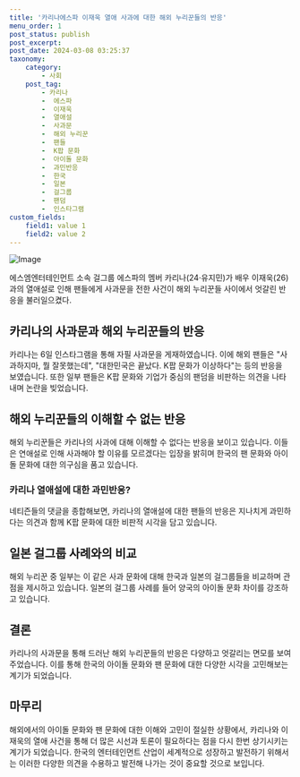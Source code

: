 ```yaml
---
title: '카리나에스파 이재욱 열애 사과에 대한 해외 누리꾼들의 반응'
menu_order: 1
post_status: publish
post_excerpt: 
post_date: 2024-03-08 03:25:37
taxonomy:
    category:
        - 사회
    post_tag:
        - 카리나
        -  에스파
        -  이재욱
        -  열애설
        -  사과문
        -  해외 누리꾼
        -  팬들
        -  K팝 문화
        -  아이돌 문화
        -  과민반응
        -  한국
        -  일본
        -  걸그룹
        -  팬덤
        -  인스타그램
custom_fields:
    field1: value 1
    field2: value 2
---
```


![Image](https://imgnews.pstatic.net/image/014/2024/03/07/0005152415_001_20240307105014360.jpg?type=w647)

에스엠엔터테인먼트 소속 걸그룹 에스파의 멤버 카리나(24·유지민)가 배우 이재욱(26)과의 열애설로 인해 팬들에게 사과문을 전한 사건이 해외 누리꾼들 사이에서 엇갈린 반응을 불러일으켰다.
## 카리나의 사과문과 해외 누리꾼들의 반응
카리나는 6일 인스타그램을 통해 자필 사과문을 게재하였습니다. 이에 해외 팬들은 "사과하지마, 뭘 잘못했는데", "대한민국은 끝났다. K팝 문화가 이상하다"는 등의 반응을 보였습니다. 또한 일부 팬들은 K팝 문화와 기업가 중심의 팬덤을 비판하는 의견을 나타내며 논란을 빚었습니다.
## 해외 누리꾼들의 이해할 수 없는 반응
해외 누리꾼들은 카리나의 사과에 대해 이해할 수 없다는 반응을 보이고 있습니다. 이들은 연애설로 인해 사과해야 할 이유를 모르겠다는 입장을 밝히며 한국의 팬 문화와 아이돌 문화에 대한 의구심을 품고 있습니다.
### 카리나 열애설에 대한 과민반응?
네티즌들의 댓글을 종합해보면, 카리나의 열애설에 대한 팬들의 반응은 지나치게 과민하다는 의견과 함께 K팝 문화에 대한 비판적 시각을 담고 있습니다.
## 일본 걸그룹 사례와의 비교
해외 누리꾼 중 일부는 이 같은 사과 문화에 대해 한국과 일본의 걸그룹들을 비교하며 관점을 제시하고 있습니다. 일본의 걸그룹 사례를 들어 양국의 아이돌 문화 차이를 강조하고 있습니다.
## 결론
카리나의 사과문을 통해 드러난 해외 누리꾼들의 반응은 다양하고 엇갈리는 면모를 보여주었습니다. 이를 통해 한국의 아이돌 문화와 팬 문화에 대한 다양한 시각을 고민해보는 계기가 되었습니다.
## 마무리
해외에서의 아이돌 문화와 팬 문화에 대한 이해와 고민이 절실한 상황에서, 카리나와 이재욱의 열애 사건을 통해 더 많은 시선과 토론이 필요하다는 점을 다시 한번 상기시키는 계기가 되었습니다. 한국의 엔터테인먼트 산업이 세계적으로 성장하고 발전하기 위해서는 이러한 다양한 의견을 수용하고 발전해 나가는 것이 중요할 것으로 보입니다.
